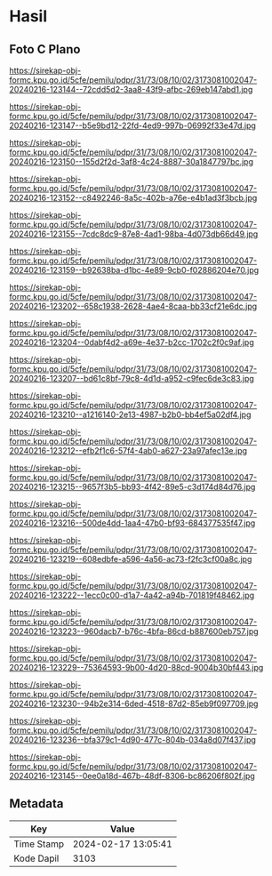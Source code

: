 # Hasil

## Foto C Plano

https://sirekap-obj-formc.kpu.go.id/5cfe/pemilu/pdpr/31/73/08/10/02/3173081002047-20240216-123144--72cdd5d2-3aa8-43f9-afbc-269eb147abd1.jpg

https://sirekap-obj-formc.kpu.go.id/5cfe/pemilu/pdpr/31/73/08/10/02/3173081002047-20240216-123147--b5e9bd12-22fd-4ed9-997b-06992f33e47d.jpg

https://sirekap-obj-formc.kpu.go.id/5cfe/pemilu/pdpr/31/73/08/10/02/3173081002047-20240216-123150--155d2f2d-3af8-4c24-8887-30a1847797bc.jpg

https://sirekap-obj-formc.kpu.go.id/5cfe/pemilu/pdpr/31/73/08/10/02/3173081002047-20240216-123152--c8492246-8a5c-402b-a76e-e4b1ad3f3bcb.jpg

https://sirekap-obj-formc.kpu.go.id/5cfe/pemilu/pdpr/31/73/08/10/02/3173081002047-20240216-123155--7cdc8dc9-87e8-4ad1-98ba-4d073db66d49.jpg

https://sirekap-obj-formc.kpu.go.id/5cfe/pemilu/pdpr/31/73/08/10/02/3173081002047-20240216-123159--b92638ba-d1bc-4e89-9cb0-f02886204e70.jpg

https://sirekap-obj-formc.kpu.go.id/5cfe/pemilu/pdpr/31/73/08/10/02/3173081002047-20240216-123202--658c1938-2628-4ae4-8caa-bb33cf21e6dc.jpg

https://sirekap-obj-formc.kpu.go.id/5cfe/pemilu/pdpr/31/73/08/10/02/3173081002047-20240216-123204--0dabf4d2-a69e-4e37-b2cc-1702c2f0c9af.jpg

https://sirekap-obj-formc.kpu.go.id/5cfe/pemilu/pdpr/31/73/08/10/02/3173081002047-20240216-123207--bd61c8bf-79c8-4d1d-a952-c9fec6de3c83.jpg

https://sirekap-obj-formc.kpu.go.id/5cfe/pemilu/pdpr/31/73/08/10/02/3173081002047-20240216-123210--a1216140-2e13-4987-b2b0-bb4ef5a02df4.jpg

https://sirekap-obj-formc.kpu.go.id/5cfe/pemilu/pdpr/31/73/08/10/02/3173081002047-20240216-123212--efb2f1c6-57f4-4ab0-a627-23a97afec13e.jpg

https://sirekap-obj-formc.kpu.go.id/5cfe/pemilu/pdpr/31/73/08/10/02/3173081002047-20240216-123215--9657f3b5-bb93-4f42-89e5-c3d174d84d76.jpg

https://sirekap-obj-formc.kpu.go.id/5cfe/pemilu/pdpr/31/73/08/10/02/3173081002047-20240216-123216--500de4dd-1aa4-47b0-bf93-684377535f47.jpg

https://sirekap-obj-formc.kpu.go.id/5cfe/pemilu/pdpr/31/73/08/10/02/3173081002047-20240216-123219--608edbfe-a596-4a56-ac73-f2fc3cf00a8c.jpg

https://sirekap-obj-formc.kpu.go.id/5cfe/pemilu/pdpr/31/73/08/10/02/3173081002047-20240216-123222--1ecc0c00-d1a7-4a42-a94b-701819f48462.jpg

https://sirekap-obj-formc.kpu.go.id/5cfe/pemilu/pdpr/31/73/08/10/02/3173081002047-20240216-123223--960dacb7-b76c-4bfa-86cd-b887600eb757.jpg

https://sirekap-obj-formc.kpu.go.id/5cfe/pemilu/pdpr/31/73/08/10/02/3173081002047-20240216-123229--75364593-9b00-4d20-88cd-9004b30bf443.jpg

https://sirekap-obj-formc.kpu.go.id/5cfe/pemilu/pdpr/31/73/08/10/02/3173081002047-20240216-123230--94b2e314-6ded-4518-87d2-85eb9f097709.jpg

https://sirekap-obj-formc.kpu.go.id/5cfe/pemilu/pdpr/31/73/08/10/02/3173081002047-20240216-123236--bfa379c1-4d90-477c-804b-034a8d07f437.jpg

https://sirekap-obj-formc.kpu.go.id/5cfe/pemilu/pdpr/31/73/08/10/02/3173081002047-20240216-123145--0ee0a18d-467b-48df-8306-bc86206f802f.jpg


## Metadata

| Key        | Value               |
| ---------- | ------------------- |
| Time Stamp | 2024-02-17 13:05:41 |
| Kode Dapil | 3103                |



